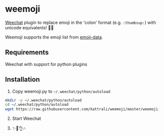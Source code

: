 # weemoji

[Weechat](http://weechat.org) plugin to replace emoji in the 'colon' format (e.g. `:thumbsup:`) with unicode
equivalents! 👍🏼

Weemoji supports the emoji list from [emoji-data](https://github.com/iamcal/emoji-data).

## Requirements

Weechat with support for python plugins

## Installation

1. Copy weemoji.py to `~/.weechat/python/autoload`

```bash
mkdir -p ~/.weechat/python/autoload
cd ~/.weechat/python/autoload
wget https://raw.githubusercontent.com/kattrali/weemoji/master/weemoji.py
```

2. Start Weechat

3. ✨💫👌🎶
